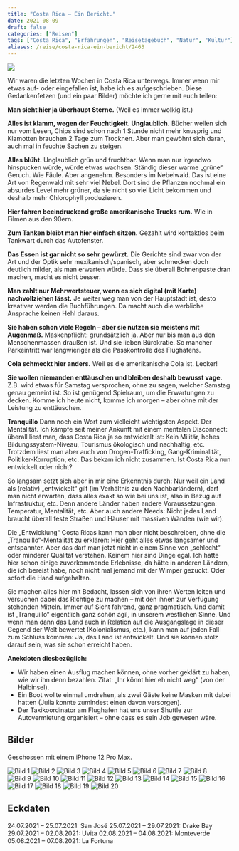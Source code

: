 ```yaml
---
title: "Costa Rica – Ein Bericht."
date: 2021-08-09
draft: false
categories: ["Reisen"]
tags: ["Costa Rica", "Erfahrungen", "Reisetagebuch", "Natur", "Kultur"]
aliases: /reise/costa-rica-ein-bericht/2463
---
```


![](/images/costa.jpg)

Wir waren die letzten Wochen in Costa Rica unterwegs. Immer wenn mir etwas auf- oder eingefallen ist, habe ich es aufgeschrieben. Diese Gedankenfetzen (und ein paar Bilder) möchte ich gerne mit euch teilen:

**Man sieht hier ja überhaupt Sterne.**
(Weil es immer wolkig ist.)

**Alles ist klamm, wegen der Feuchtigkeit. Unglaublich.**
Bücher wellen sich nur vom Lesen, Chips sind schon nach 1 Stunde nicht mehr knusprig und Klamotten brauchen 2 Tage zum Trocknen. Aber man gewöhnt sich daran, auch mal in feuchte Sachen zu steigen.

**Alles blüht.**
Unglaublich grün und fruchtbar. Wenn man nur irgendwo hinspucken würde, würde etwas wachsen. Ständig dieser warme „grüne“ Geruch. Wie Fäule. Aber angenehm. Besonders im Nebelwald. Das ist eine Art von Regenwald mit sehr viel Nebel. Dort sind die Pflanzen nochmal ein absurdes Level mehr grüner, da sie nicht so viel Licht bekommen und deshalb mehr Chlorophyll produzieren.

**Hier fahren beeindruckend große amerikanische Trucks rum.**
Wie in Filmen aus den 90ern.

**Zum Tanken bleibt man hier einfach sitzen.**
Gezahlt wird kontaktlos beim Tankwart durch das Autofenster.

**Das Essen ist gar nicht so sehr gewürzt.**
Die Gerichte sind zwar von der Art und der Optik sehr mexikanisch/spanisch, aber schmecken doch deutlich milder, als man erwarten würde. Dass sie überall Bohnenpaste dran machen, macht es nicht besser.

**Man zahlt nur Mehrwertsteuer, wenn es sich digital (mit Karte) nachvollziehen lässt.**
Je weiter weg man von der Hauptstadt ist, desto kreativer werden die Buchführungen. Da macht auch die werbliche Ansprache keinen Hehl daraus.

**Sie haben schon viele Regeln – aber sie nutzen sie meistens mit Augenmaß.**
Maskenpflicht: grundsätzlich ja. Aber nur bis man aus den Menschenmassen draußen ist. Und sie lieben Bürokratie. So mancher Parkeintritt war langwieriger als die Passkontrolle des Flughafens.

**Cola schmeckt hier anders.**
Weil es die amerikanische Cola ist. Lecker!

**Sie wollen niemanden enttäuschen und bleiben deshalb bewusst vage.**
Z.B. wird etwas für Samstag versprochen, ohne zu sagen, welcher Samstag genau gemeint ist. So ist genügend Spielraum, um die Erwartungen zu decken. Komme ich heute nicht, komme ich morgen – aber ohne mit der Leistung zu enttäuschen.

**Tranquillo**
Dann noch ein Wort zum vielleicht wichtigsten Aspekt. Der Mentalität. Ich kämpfe seit meiner Ankunft mit einem mentalen Disconnect: überall liest man, dass Costa Rica ja so entwickelt ist: Kein Militär, hohes Bildungssystem-Niveau, Tourismus ökologisch und nachhaltig, etc. Trotzdem liest man aber auch von Drogen-Trafficking, Gang-Kriminalität, Politiker-Korruption, etc. Das bekam ich nicht zusammen. Ist Costa Rica nun entwickelt oder nicht?

So langsam setzt sich aber in mir eine Erkenntnis durch: Nur weil ein Land als (relativ) „entwickelt“ gilt (im Verhältnis zu den Nachbarländern), darf man nicht erwarten, dass alles exakt so wie bei uns ist, also in Bezug auf Infrastruktur, etc. Denn andere Länder haben andere Voraussetzungen: Temperatur, Mentalität, etc. Aber auch andere Needs: Nicht jedes Land braucht überall feste Straßen und Häuser mit massiven Wänden (wie wir).

Die „Entwicklung“ Costa Ricas kann man aber nicht beschreiben, ohne die „Tranquillo“-Mentalität zu erklären: Hier geht alles etwas langsamer und entspannter. Aber das darf man jetzt nicht in einem Sinne von „schlecht“ oder minderer Qualität verstehen. Keinem hier sind Dinge egal. Ich hatte hier schon einige zuvorkommende Erlebnisse, da hätte in anderen Ländern, die ich bereist habe, noch nicht mal jemand mit der Wimper gezuckt. Oder sofort die Hand aufgehalten.

Sie machen alles hier mit Bedacht, lassen sich von ihren Werten leiten und versuchen dabei das Richtige zu machen – mit den ihnen zur Verfügung stehenden Mitteln. Immer auf Sicht fahrend, ganz pragmatisch. Und damit ist „Tranquillo“ eigentlich ganz schön agil, in unserem westlichen Sinne. Und wenn man dann das Land auch in Relation auf die Ausgangslage in dieser Gegend der Welt bewertet (Kolonialismus, etc.), kann man auf jeden Fall zum Schluss kommen: Ja, das Land ist entwickelt. Und sie können stolz darauf sein, was sie schon erreicht haben.

**Anekdoten diesbezüglich:**

- Wir haben einen Ausflug machen können, ohne vorher geklärt zu haben, wie wir ihn denn bezahlen. Zitat: „Ihr könnt hier eh nicht weg“ (von der Halbinsel).
- Ein Boot wollte einmal umdrehen, als zwei Gäste keine Masken mit dabei hatten (Julia konnte zumindest einen davon versorgen).
- Der Taxikoordinator am Flughafen hat uns unser Shuttle zur Autovermietung organisiert – ohne dass es sein Job gewesen wäre.

## Bilder

Geschossen mit einem iPhone 12 Pro Max.

![Bild 1](/images/IMG_2341-1024x768.jpg)
![Bild 2](/images/IMG_2342-1024x768.jpg)
![Bild 3](/images/IMG_2366-1024x768.jpg)
![Bild 4](/images/IMG_2432-1024x768.jpg)
![Bild 5](/images/IMG_2436-1024x768.jpg)
![Bild 6](/images/IMG_2449-1024x768.jpg)
![Bild 7](/images/IMG_2506-1024x768.jpg)
![Bild 8](/images/IMG_2520-1024x768.jpg)
![Bild 9](/images/IMG_2562-1024x768.jpg)
![Bild 10](/images/IMG_2589-1024x768.jpg)
![Bild 11](/images/IMG_2603-1024x768.jpg)
![Bild 12](/images/IMG_2630-1024x768.jpg)
![Bild 13](/images/IMG_2639-1024x768.jpg)
![Bild 14](/images/IMG_2648-1024x768.jpg)
![Bild 15](/images/IMG_2671-1024x768.jpg)
![Bild 16](/images/IMG_2692-1-1024x768.jpg)
![Bild 17](/images/IMG_2704-1024x768.jpg)
![Bild 18](/images/IMG_2754-1-1024x768.jpg)
![Bild 19](/images/IMG_9756-1024x768.jpg)
![Bild 20](/images/IMG_9831-1024x768.jpg)

## Eckdaten

24.07.2021 – 25.07.2021: San José
25.07.2021 – 29.07.2021: Drake Bay
29.07.2021 – 02.08.2021: Uvita
02.08.2021 – 04.08.2021: Monteverde
05.08.2021 – 07.08.2021: La Fortuna
